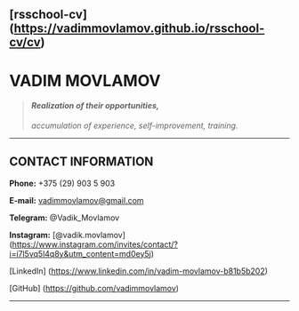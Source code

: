 [rsschool-cv] (https://vadimmovlamov.github.io/rsschool-cv/cv)
---
# **VADIM MOVLAMOV**

> #### *Realization of their opportunities,* 
> *accumulation of experience, self-improvement, training.*
---
## CONTACT INFORMATION

**Phone:** +375 (29) 903 5 903

**E-mail:** vadimmovlamov@gmail.com

**Telegram:** @Vadik_Movlamov

**Instagram:** [@vadik.movlamov] (https://www.instagram.com/invites/contact/?i=i7l5vq5l4q8y&utm_content=md0ey5j)

[LinkedIn] (https://www.linkedin.com/in/vadim-movlamov-b81b5b202)

[GitHub] (https://github.com/vadimmovlamov)

---




